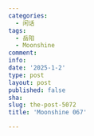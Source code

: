```yaml
---
categories:
  - 闲话
tags:
  - 岳阳
  - Moonshine
comment: 
info: 
date: '2025-1-2'
type: post
layout: post
published: false
sha: 
slug: the-post-5072
title: 'Moonshine 067'

---
```

